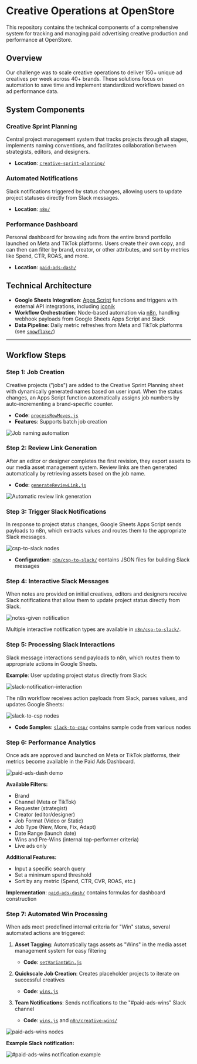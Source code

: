 # Creative Operations at OpenStore

This repository contains the technical components of a comprehensive system for tracking and managing paid advertising creative production and performance at OpenStore.

## Overview

Our challenge was to scale creative operations to deliver 150+ unique ad creatives per week across 40+ brands. These solutions focus on automation to save time and implement standardized workflows based on ad performance data.

## System Components

### Creative Sprint Planning
Central project management system that tracks projects through all stages, implements naming conventions, and facilitates collaboration between strategists, editors, and designers.
- **Location**: [`creative-sprint-planning/`](./creative-sprint-planning/)

### Automated Notifications
Slack notifications triggered by status changes, allowing users to update project statuses directly from Slack messages.
- **Location**: [`n8n/`](./n8n/)

### Performance Dashboard
Personal dashboard for browsing ads from the entire brand portfolio launched on Meta and TikTok platforms. Users create their own copy, and can then can filter by brand, creator, or other attributes, and sort by metrics like Spend, CTR, ROAS, and more.
- **Location**: [`paid-ads-dash/`](./paid-ads-dash/)

## Technical Architecture

- **Google Sheets Integration**: [Apps Script](https://developers.google.com/apps-script/guides/sheets) functions and triggers with external API integrations, including [iconik](https://www.iconik.io/)
- **Workflow Orchestration**: Node-based automation via [n8n](https://n8n.io/), handling webhook payloads from Google Sheets Apps Script and Slack
- **Data Pipeline**: Daily metric refreshes from Meta and TikTok platforms (see [`snowflake/`](./snowflake/))

---

## Workflow Steps

### Step 1: Job Creation

Creative projects ("jobs") are added to the Creative Sprint Planning sheet with dynamically generated names based on user input. When the status changes, an Apps Script function automatically assigns job numbers by auto-incrementing a brand-specific counter.

- **Code**: [`processRowMoves.js`](./creative-sprint-planning/core/processRowMoves.js)
- **Features**: Supports batch job creation

![Job naming automation](./assets/job-naming-automation.gif)

### Step 2: Review Link Generation

After an editor or designer completes the first revision, they export assets to our media asset management system. Review links are then generated automatically by retrieving assets based on the job name.

- **Code**: [`generateReviewLink.js`](./creative-sprint-planning/core/generateReviewLink.js)

![Automatic review link generation](./assets/review-link-generation.gif)

### Step 3: Trigger Slack Notifications

In response to project status changes, Google Sheets Apps Script sends payloads to n8n, which extracts values and routes them to the appropriate Slack messages.

![csp-to-slack nodes](./assets/n8n-csp-to-slack.png)

- **Configuration**: [`n8n/csp-to-slack/`](./n8n/csp-to-slack/) contains JSON files for building Slack messages

### Step 4: Interactive Slack Messages

When notes are provided on initial creatives, editors and designers receive Slack notifications that allow them to update project status directly from Slack.

![notes-given notification](./assets/notes-given.gif)

Multiple interactive notification types are available in [`n8n/csp-to-slack/`](./n8n/csp-to-slack/).

### Step 5: Processing Slack Interactions

Slack message interactions send payloads to n8n, which routes them to appropriate actions in Google Sheets.

**Example**: User updating project status directly from Slack:

![slack-notification-interaction](./assets/slack-notification-interaction.gif)

The n8n workflow receives action payloads from Slack, parses values, and updates Google Sheets:

![slack-to-csp nodes](./assets/n8n-slack-to-csp.png)

- **Code Samples**: [`slack-to-csp/`](./n8n/slack-to-csp/) contains sample code from various nodes

### Step 6: Performance Analytics

Once ads are approved and launched on Meta or TikTok platforms, their metrics become available in the Paid Ads Dashboard.

![paid-ads-dash demo](./assets/paid-ads-dash-demo.gif)

**Available Filters:**
- Brand
- Channel (Meta or TikTok)
- Requester (strategist)
- Creator (editor/designer)
- Job Format (Video or Static)
- Job Type (New, More, Fix, Adapt)
- Date Range (launch date)
- Wins and Pre-Wins (internal top-performer criteria)
- Live ads only

**Additional Features:**
- Input a specific search query
- Set a minimum spend threshold
- Sort by any metric (Spend, CTR, CVR, ROAS, etc.)

**Implementation**: [`paid-ads-dash/`](./paid-ads-dash/) contains formulas for dashboard construction

### Step 7: Automated Win Processing

When ads meet predefined internal criteria for "Win" status, several automated actions are triggered:

1. **Asset Tagging**: Automatically tags assets as "Wins" in the media asset management system for easy filtering
   - **Code**: [`setVariantWin.js`](./creative-sprint-planning/wins/setVariantWin.js)

2. **Quickscale Job Creation**: Creates placeholder projects to iterate on successful creatives
   - **Code**: [`wins.js`](./creative-sprint-planning/wins/wins.js)

3. **Team Notifications**: Sends notifications to the "#paid-ads-wins" Slack channel
   - **Code**: [`wins.js`](./creative-sprint-planning/wins/wins.js) and [`n8n/creative-wins/`](./n8n/creative-wins/)

![paid-ads-wins nodes](./assets/n8n-paid-ads-wins.png)

**Example Slack notification:**

![#paid-ads-wins notification example](./assets/paid-ads-wins-notification-2.png)